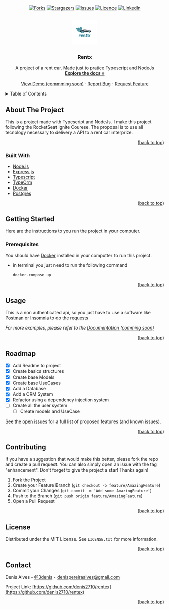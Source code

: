 <div id="top"></div>


<div align="center">

[![Forks][forks-shield]][forks-url]
[![Stargazers][stars-shield]][stars-url]
[![Issues][issues-shield]][issues-url]
[![Licence][licence-shield]][licence-url]
[![LinkedIn][linkedin-shield]][linkedin-url]
    
</div>



<!-- PROJECT LOGO -->
<br />
<div align="center">
  <a href="https://github.com/denis2710/rentex">
    <img src="images/logo.png" alt="Logo" width="80" height="80">
  </a>

  <h3 align="center">Rentx</h3>

  <p align="center">
    A project of a rent car. Made just to pratice Typescript and NodeJs 
    <br />
    <a href="https://github.com/denis2710/rentex"><strong>Explore the docs »</strong></a>
    <br />
    <br />
    <a href="https://github.com/denis2710/rentex">View Demo (commming soon)</a>
    ·
    <a href="https://github.com/denis2710/rentex/issues">Report Bug</a>
    ·
    <a href="https://github.com/denis2710/rentex/issues">Request Feature</a>
  </p>
</div>



<!-- TABLE OF CONTENTS -->
<details>
  <summary>Table of Contents</summary>
  <ol>
    <li>
      <a href="#about-the-project">About The Project</a>
      <ul>
        <li><a href="#built-with">Built With</a></li>
      </ul>
    </li>
    <li>
      <a href="#getting-started">Getting Started</a>
      <ul>
        <li><a href="#prerequisites">Prerequisites</a></li>
        <li><a href="#installation">Installation</a></li>
      </ul>
    </li>
    <li><a href="#usage">Usage</a></li>
    <li><a href="#roadmap">Roadmap</a></li>
    <li><a href="#contributing">Contributing</a></li>
    <li><a href="#license">License</a></li>
    <li><a href="#contact">Contact</a></li>
    <li><a href="#acknowledgments">Acknowledgments</a></li>
  </ol>
</details>



<!-- ABOUT THE PROJECT -->
## About The Project

This is a project made with Typescript and NodeJs. I make this project following the RocketSeat Ignite Courese. The proposal is to use all tecnology necessary to delivery a API to a rent car interprize. 

<p align="right">(<a href="#top">back to top</a>)</p>



### Built With

* [Node.js](https://nodejs.org/)
* [Express.js](https://expressjs.com/pt-br/)
* [Typescript](https://www.typescriptlang.org/)
* [TypeOrm](https://typeorm.io/)
* [Docker](https://www.docker.com/)
* [Postgres](https://www.postgresql.org/)

<p align="right">(<a href="#top">back to top</a>)</p>



<!-- GETTING STARTED -->
## Getting Started

Here are the instructions to you run the project in your computer.

### Prerequisites

You should have [Docker](https://docs.docker.com/get-docker/) installed in your computter to run this project.  


* in terminal you just need to run the following command
  ```sh
  docker-compose up
  ```

<p align="right">(<a href="#top">back to top</a>)</p>


<!-- USAGE EXAMPLES -->
## Usage

This is a non authenticated api, so you just have to use a software like [Postman](https://www.postman.com/) or [Insomnia](https://insomnia.rest/download) to do the requests 

_For more examples, please refer to the [Documentation (comming soon)](https://example.com)_

<p align="right">(<a href="#top">back to top</a>)</p>



<!-- ROADMAP -->
## Roadmap

- [x] Add Readme to project 
- [x] Create basics structures 
- [x] Create base Models  
- [x] Create base UseCases 
- [X] Add a Database
- [X] Add a ORM System
- [X] Refactor using a dependency injection system 
- [ ] Create all the user system 
  - [ ] Create models and UseCase 

See the [open issues](https://github.com/denis2710/rentex/issues) for a full list of proposed features (and known issues).

<p align="right">(<a href="#top">back to top</a>)</p>



<!-- CONTRIBUTING -->
## Contributing

If you have a suggestion that would make this better, please fork the repo and create a pull request. You can also simply open an issue with the tag "enhancement".
Don't forget to give the project a star! Thanks again!

1. Fork the Project
2. Create your Feature Branch (`git checkout -b feature/AmazingFeature`)
3. Commit your Changes (`git commit -m 'Add some AmazingFeature'`)
4. Push to the Branch (`git push origin feature/AmazingFeature`)
5. Open a Pull Request

<p align="right">(<a href="#top">back to top</a>)</p>



<!-- LICENSE -->
## License

Distributed under the MIT License. See `LICENSE.txt` for more information.

<p align="right">(<a href="#top">back to top</a>)</p>



<!-- CONTACT -->
## Contact

Denis Alves - [@3denis](https://twitter.com/3denis) - denispereiraalves@gmail.com

Project Link: [https://github.com/denis2710/rentex](https://github.com/denis2710/rentex)

<p align="right">(<a href="#top">back to top</a>)</p>


<!-- MARKDOWN LINKS & IMAGES -->
<!-- https://www.markdownguide.org/basic-syntax/#reference-style-links -->

[forks-shield]: https://img.shields.io/github/forks/denis2710/rentex
[forks-url]: https://github.com/denis2710/rentex/network/members
[stars-shield]: https://img.shields.io/github/stars/denis2710/rentex
[stars-url]: https://github.com/denis2710/rentex/stargazers
[licence-shield]: https://img.shields.io/github/license/denis2710/rentex
[licence-url]: https://github.com/denis2710/rentex/blob/master/LICENSE.txt
[issues-shield]: https://img.shields.io/github/issues/denis2710/rentex
[issues-url]: https://github.com/denis2710/rentex/issues

[linkedin-shield]: https://img.shields.io/badge/-LinkedIn-black.svg?style=plastic&logo=appveyor&logo=linkedin&colorB=555
[linkedin-url]: https://www.linkedin.com/in/denis-alves/
[product-screenshot]: images/screenshot.png
